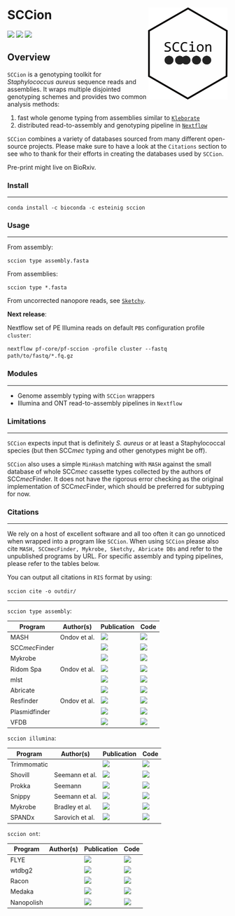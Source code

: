 # SCCion <a href='https://github.com/esteinig'><img src='docs/img/sccion.png' align="right" height="210" /></a>

![](https://img.shields.io/badge/conda-v0.1.a4-green.svg)
![](https://img.shields.io/badge/docs-github-green.svg)
![](https://img.shields.io/badge/lifecycle-experimental-orange.svg)

## Overview

`SCCion` is a genotyping toolkit for *Staphylococcus aureus* sequence reads and assemblies. It wraps multiple disjointed genotyping schemes and provides two common analysis methods:

1. fast whole genome typing from assemblies similar to [`Kleborate`](https://github.com/katholt/Kleborate)
2. distributed read-to-assembly and genotyping pipeline in [`Nextflow`](https://nextflow.io/)

`SCCion` combines a variety of databases sourced from many different open-source projects. Please make sure to have a look at the `Citations` section to see who to thank for their efforts in creating the databases used by `SCCion`.

Pre-print might live on BioRxiv.

### Install
---

`conda install -c bioconda -c esteinig sccion`

### Usage
---

From assembly:

```
sccion type assembly.fasta
```

From assemblies:

```
sccion type *.fasta
```

From uncorrected nanopore reads, see [`Sketchy`](https://github.com/esteinig/sketchy).

**Next release**:

Nextflow set of PE Illumina reads on default `PBS` configuration profile `cluster`:

```
nextflow pf-core/pf-sccion -profile cluster --fastq path/to/fastq/*.fq.gz
```

### Modules 
---

* Genome assembly typing with `SCCion` wrappers
* Illumina and ONT read-to-assembly pipelines in `Nextflow`

### Limitations
---

`SCCion` expects input that is definitely *S. aureus* or at least a Staphylococcal species (but then SCC*mec* typing and other genotypes might be off).

`SCCion` also uses a simple `MinHash` matching with `MASH` against the small database of whole SCC*mec* cassette types collected by the authors of SCC*mec*Finder. It does not have the rigorous error checking as the original implementation of SCC*mec*Finder, which should be preferred for subtyping for now.

### Citations
---

We rely on a host of excellent software and all too often it can go unnoticed when wrapped into a program like `SCCion`. When using `SCCion` please also cite `MASH, SCCmecFinder, Mykrobe, Sketchy, Abricate DBs` and refer to the unpublished programs by URL. For specific assembly and typing pipelines, please refer to the tables below.

You can output all citations in `RIS` format by using:

`sccion cite -o outdir/`

---

`sccion type assembly`:

| Program         |Author(s)                |Publication                                                       | Code                                               |
|-----------------|-------------------------|------------------------------------------------------------------|----------------------------------------------------|
| MASH            | Ondov et al.            |![](https://img.shields.io/badge/pub-ncbi-blue.svg)               |![](https://img.shields.io/badge/src-ncbi-green.svg)|
| SCC*mec*Finder  |                         |![](https://img.shields.io/badge/pub-ncbi-blue.svg)               |![](https://img.shields.io/badge/src-ncbi-green.svg)|
| Mykrobe         |                         |![](https://img.shields.io/badge/pub-ncbi-blue.svg)               |![](https://img.shields.io/badge/src-ncbi-green.svg)|
| Ridom Spa       | Ondov et al.            |![](https://img.shields.io/badge/pub-ncbi-blue.svg)               |![](https://img.shields.io/badge/src-ncbi-green.svg)|
| mlst            |                         |![](https://img.shields.io/badge/pub-ncbi-blue.svg)               |![](https://img.shields.io/badge/src-ncbi-green.svg)|
| Abricate        |                         |![](https://img.shields.io/badge/pub-ncbi-blue.svg)               |![](https://img.shields.io/badge/src-ncbi-green.svg)|
| Resfinder       | Ondov et al.            |![](https://img.shields.io/badge/pub-ncbi-blue.svg)               |![](https://img.shields.io/badge/src-ncbi-green.svg)|
| Plasmidfinder   |                         |![](https://img.shields.io/badge/pub-ncbi-blue.svg)               |![](https://img.shields.io/badge/src-ncbi-green.svg)|
| VFDB            |                         |![](https://img.shields.io/badge/pub-ncbi-blue.svg)               |![](https://img.shields.io/badge/src-ncbi-green.svg)|

`sccion illumina`:

| Program         |Author(s)                |Publication                                                       | Code                                               |
|-----------------|-------------------------|------------------------------------------------------------------|----------------------------------------------------|
| Trimmomatic     |                         |![](https://img.shields.io/badge/pub-ncbi-blue.svg)               |![](https://img.shields.io/badge/src-ncbi-green.svg)|
| Shovill         | Seemann et al.          |![](https://img.shields.io/badge/pub-ncbi-blue.svg)               |![](https://img.shields.io/badge/src-ncbi-green.svg)|
| Prokka          | Seemann                 |![](https://img.shields.io/badge/pub-ncbi-blue.svg)               |![](https://img.shields.io/badge/src-ncbi-green.svg)|
| Snippy          | Seemann et al.          |![](https://img.shields.io/badge/pub-ncbi-blue.svg)               |![](https://img.shields.io/badge/src-ncbi-green.svg)|
| Mykrobe         | Bradley et al.          |![](https://img.shields.io/badge/pub-ncbi-blue.svg)               |![](https://img.shields.io/badge/src-ncbi-green.svg)|
| SPANDx          | Sarovich et al.         |![](https://img.shields.io/badge/pub-ncbi-blue.svg)               |![](https://img.shields.io/badge/src-ncbi-green.svg)|

`sccion ont`:

| Program         |Author(s)                |Publication                                                       | Code                                               |
|-----------------|-------------------------|------------------------------------------------------------------|----------------------------------------------------|
| FLYE            |                         |![](https://img.shields.io/badge/pub-ncbi-blue.svg)               |![](https://img.shields.io/badge/src-ncbi-green.svg)|
| wtdbg2          |                         |![](https://img.shields.io/badge/pub-ncbi-blue.svg)               |![](https://img.shields.io/badge/src-ncbi-green.svg)|
| Racon           |                         |![](https://img.shields.io/badge/pub-ncbi-blue.svg)               |![](https://img.shields.io/badge/src-ncbi-green.svg)|
| Medaka          |                         |![](https://img.shields.io/badge/pub-ncbi-blue.svg)               |![](https://img.shields.io/badge/src-ncbi-green.svg)|
| Nanopolish      |                         |![](https://img.shields.io/badge/pub-ncbi-blue.svg)               |![](https://img.shields.io/badge/src-ncbi-green.svg)|

